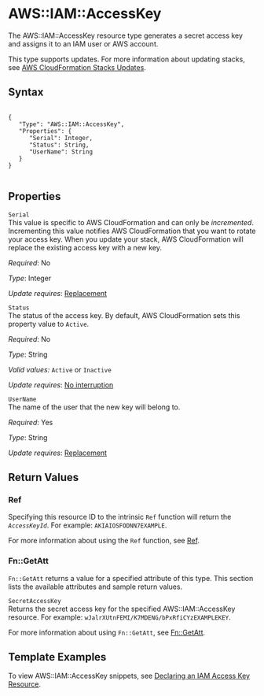 AWS::IAM::AccessKey
===================

The AWS::IAM::AccessKey resource type generates a secret access key and assigns it to an IAM user or AWS account.

This type supports updates. For more information about updating stacks, see [AWS CloudFormation Stacks Updates](using-cfn-updating-stacks.html "AWS CloudFormation Stacks Updates").

Syntax
------

``` {.programlisting}
      
{
   "Type": "AWS::IAM::AccessKey",
   "Properties": {
      "Serial": Integer,
      "Status": String,
      "UserName": String
   }
}     
    
```

Properties
----------

 `Serial`   
This value is specific to AWS CloudFormation and can only be *incremented*. Incrementing this value notifies AWS CloudFormation that you want to rotate your access key. When you update your stack, AWS CloudFormation will replace the existing access key with a new key.

*Required*: No

*Type*: Integer

*Update requires*: [Replacement](using-cfn-updating-stacks-update-behaviors.html#update-replacement)

 `Status`   
The status of the access key. By default, AWS CloudFormation sets this property value to `Active`.

*Required*: No

*Type*: String

*Valid values:* `Active` or `Inactive`

*Update requires*: [No interruption](using-cfn-updating-stacks-update-behaviors.html#update-no-interrupt)

 `UserName`   
The name of the user that the new key will belong to.

*Required*: Yes

*Type*: String

*Update requires*: [Replacement](using-cfn-updating-stacks-update-behaviors.html#update-replacement)

Return Values
-------------

### Ref

Specifying this resource ID to the intrinsic `Ref` function will return the *`AccessKeyId`*. For example: `AKIAIOSFODNN7EXAMPLE`.

For more information about using the `Ref` function, see [Ref](intrinsic-function-reference-ref.html "Ref").

### Fn::GetAtt

`Fn::GetAtt` returns a value for a specified attribute of this type. This section lists the available attributes and sample return values.

 `SecretAccessKey`   
Returns the secret access key for the specified AWS::IAM::AccessKey resource. For example: `wJalrXUtnFEMI/K7MDENG/bPxRfiCYzEXAMPLEKEY`.

For more information about using `Fn::GetAtt`, see [Fn::GetAtt](intrinsic-function-reference-getatt.html "Fn::GetAtt").

Template Examples
-----------------

To view AWS::IAM::AccessKey snippets, see [Declaring an IAM Access Key Resource](quickref-iam.html#scenario-iam-accesskey "Declaring an IAM Access Key Resource").


